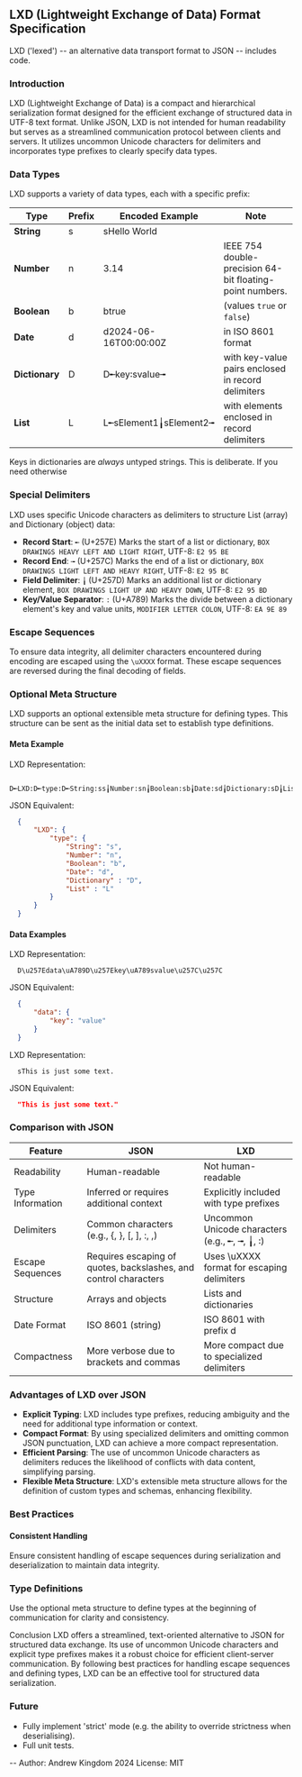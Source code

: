 ## LXD (Lightweight Exchange of Data) Format Specification
LXD ('lexed') -- an alternative data transport format to JSON -- includes code.
  
### Introduction

LXD (Lightweight Exchange of Data) is a compact and hierarchical serialization format designed for the efficient exchange of structured data in UTF-8 text format. Unlike JSON, LXD is not intended for human readability but serves as a streamlined communication protocol between clients and servers. It utilizes uncommon Unicode characters for delimiters and incorporates type prefixes to clearly specify data types.
  
### Data Types

LXD supports a variety of data types, each with a specific prefix:

Type | Prefix | Encoded Example | Note
---- | ------ | --------------- | ----
**String** | s | sHello World | 
**Number** | n | 3.14 | IEEE 754 double-precision 64-bit floating-point numbers.
**Boolean** | b | btrue | (values `true` or `false`)
**Date** | d | d2024-06-16T00:00:00Z | in ISO 8601 format
**Dictionary** | D | D╾key꞉svalue╼ | with key-value pairs enclosed in record delimiters
**List** | L | L╾sElement1╽sElement2╼ | with elements enclosed in record delimiters

Keys in dictionaries are *always* untyped strings. This is deliberate. If you need otherwise

### Special Delimiters

LXD uses specific Unicode characters as delimiters to structure List (array) and Dictionary (object) data:

- **Record Start**: `╾` (U+257E) Marks the start of a list or dictionary, `BOX DRAWINGS HEAVY LEFT AND LIGHT RIGHT`, UTF-8: `E2 95 BE`
- **Record End**: `╼` (U+257C) Marks the end of a list or dictionary, `BOX DRAWINGS LIGHT LEFT AND HEAVY RIGHT`, UTF-8: `E2 95 BC`
- **Field Delimiter**: `╽` (U+257D) Marks an additional list or dictionary element, `BOX DRAWINGS LIGHT UP AND HEAVY DOWN`, UTF-8: `E2 95 BD`
- **Key/Value Separator**: `꞉` (U+A789) Marks the divide between a dictionary element's key and value units, `MODIFIER LETTER COLON`, UTF-8: `EA 9E 89`

### Escape Sequences

To ensure data integrity, all delimiter characters encountered during encoding are escaped using the `\uXXXX` format. These escape sequences are reversed during the final decoding of fields.

### Optional Meta Structure

LXD supports an optional extensible meta structure for defining types. This structure can be sent as the initial data set to establish type definitions.
  
#### Meta Example

LXD Representation:
```text
  D╾LXD꞉D╾type꞉D╾String꞉ss╽Number:sn╽Boolean꞉sb╽Date꞉sd╽Dictionary꞉sD╽List꞉sL╼╼╼
```
  JSON Equivalent:
```json
  {
      "LXD": {
          "type": {
              "String": "s",
              "Number": "n",
              "Boolean": "b",
              "Date": "d",
              "Dictionary" : "D",
              "List" : "L"
          }
      }
  }
```
#### Data Examples

LXD Representation:
```text
  D\u257Edata\uA789D\u257Ekey\uA789svalue\u257C\u257C
```
JSON Equivalent:
```json
  {
      "data": {
          "key": "value"
      }
  }
```
LXD Representation:
```text
  sThis is just some text.
```
  JSON Equivalent: 
```json
  "This is just some text."
```

### Comparison with JSON

Feature |	JSON |	LXD
------- | ---- | ----
Readability | Human-readable | Not human-readable
Type Information | Inferred or requires additional context | Explicitly included with type prefixes
Delimiters | Common characters (e.g., {, }, [, ], :, ,) | Uncommon Unicode characters (e.g., ╾, ╼, ╽, ꞉)
Escape Sequences | Requires escaping of quotes, backslashes, and control characters | Uses \uXXXX format for escaping delimiters
Structure | Arrays and objects | Lists and dictionaries
Date Format | ISO 8601 (string) | ISO 8601 with prefix d
Compactness | More verbose due to brackets and commas | More compact due to specialized delimiters

### Advantages of LXD over JSON

- **Explicit Typing**: LXD includes type prefixes, reducing ambiguity and the need for additional type information or context.
- **Compact Format**: By using specialized delimiters and omitting common JSON punctuation, LXD can achieve a more compact representation.
- **Efficient Parsing**: The use of uncommon Unicode characters as delimiters reduces the likelihood of conflicts with data content, simplifying parsing.
- **Flexible Meta Structure**: LXD's extensible meta structure allows for the definition of custom types and schemas, enhancing flexibility.

### Best Practices

#### Consistent Handling
Ensure consistent handling of escape sequences during serialization and deserialization to maintain data integrity.

### Type Definitions
Use the optional meta structure to define types at the beginning of communication for clarity and consistency.

Conclusion
LXD offers a streamlined, text-oriented alternative to JSON for structured data exchange. Its use of uncommon Unicode characters and explicit type prefixes makes it a robust choice for efficient client-server communication. By following best practices for handling escape sequences and defining types, LXD can be an effective tool for structured data serialization.

### Future
- Fully implement 'strict' mode (e.g. the ability to override strictness when deserialising).
- Full unit tests.

--
  Author: Andrew Kingdom 2024
  License: MIT
